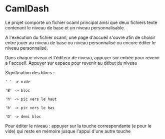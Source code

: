 # CamlDash

Le projet comporte un fichier ocaml principal ainsi que deux fichiers 
texte contenant le niveau de base et un niveau personnalisable.


A l'exécution du fichier ocaml, une page d'accueil s'ouvre afin de choisir
entre jouer au niveau de base ou niveau personnalisé ou encore éditer le niveau 
personnalisé.

Dans chaque niveau et l'éditeur de niveau, appuyer sur entrée pour revenir a l'accueil.
Appuyer sur espace pour revenir au début du niveau 

Signification des blocs :

	' ' -> vide

	'B' -> bloc

	'h' -> pic vers le haut

	'b' -> pic vers le bas 

	'D' -> demi bloc

Pour éditer le niveau : appuyer sur la touche correspondante (e pour le vide) qui reste en mémoire 
jusque l'appui d'une autre touche



 

